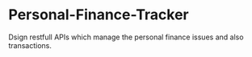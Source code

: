 # Personal-Finance-Tracker
Dsign restfull APIs which manage the personal finance issues and also transactions.
